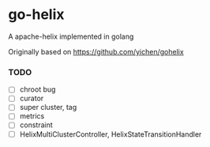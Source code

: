 # go-helix
A apache-helix implemented in golang

Originally based on https://github.com/yichen/gohelix

### TODO

- [ ] chroot bug
- [ ] curator
- [ ] super cluster, tag
- [ ] metrics
- [ ] constraint
- [ ] HelixMultiClusterController, HelixStateTransitionHandler

